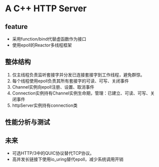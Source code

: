 # A C++ HTTP Server

## feature
- 采用function/bind代替虚函数作为接口
- 使用epoll的Reactor多线程框架

## 整体结构

1. 仅主线程负责监听套接字并分发已连接套接字到工作线程，避免群惊。
2. 每个线程使用epoll负责其所有套接字的可读、可写、关闭事件
3. Channel实例向epoll注册、设置、取消事件
4. Connection实例持有Channel实例生命期，管理：已建立、可读、可写、关闭事件
5. httpServer实例持有connection类

## 性能分析与测试
    

## 未来

- 可选HTTP/3中的QUIC协议替代TCP协议。
- 高并发长链接下使用io_uring替代epoll，减少系统调用开销